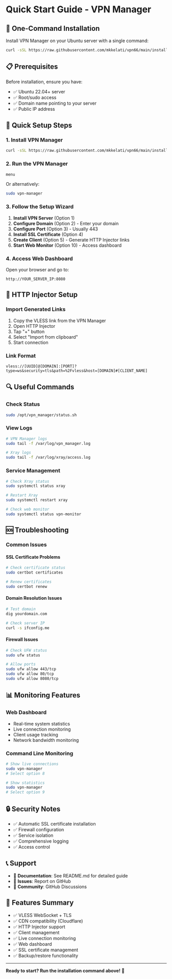 # Quick Start Guide - VPN Manager

## 🚀 One-Command Installation

Install VPN Manager on your Ubuntu server with a single command:

```bash
curl -sSL https://raw.githubusercontent.com/mkkelati/vpn66/main/install.sh | sudo bash
```

## 📋 Prerequisites

Before installation, ensure you have:
- ✅ Ubuntu 22.04+ server
- ✅ Root/sudo access
- ✅ Domain name pointing to your server
- ✅ Public IP address

## 🔧 Quick Setup Steps

### 1. Install VPN Manager
```bash
curl -sSL https://raw.githubusercontent.com/mkkelati/vpn66/main/install.sh | sudo bash
```

### 2. Run the VPN Manager
```bash
menu
```
Or alternatively:
```bash
sudo vpn-manager
```

### 3. Follow the Setup Wizard
1. **Install VPN Server** (Option 1)
2. **Configure Domain** (Option 2) - Enter your domain
3. **Configure Port** (Option 3) - Usually 443
4. **Install SSL Certificate** (Option 4)
5. **Create Client** (Option 5) - Generate HTTP Injector links
6. **Start Web Monitor** (Option 10) - Access dashboard

### 4. Access Web Dashboard
Open your browser and go to:
```
http://YOUR_SERVER_IP:8080
```

## 📱 HTTP Injector Setup

### Import Generated Links
1. Copy the VLESS link from the VPN Manager
2. Open HTTP Injector
3. Tap "+" button
4. Select "Import from clipboard"
5. Start connection

### Link Format
```
vless://[UUID]@[DOMAIN]:[PORT]?type=ws&security=tls&path=%2Fvless&host=[DOMAIN]#[CLIENT_NAME]
```

## 🔍 Useful Commands

### Check Status
```bash
sudo /opt/vpn_manager/status.sh
```

### View Logs
```bash
# VPN Manager logs
sudo tail -f /var/log/vpn_manager.log

# Xray logs
sudo tail -f /var/log/xray/access.log
```

### Service Management
```bash
# Check Xray status
sudo systemctl status xray

# Restart Xray
sudo systemctl restart xray

# Check web monitor
sudo systemctl status vpn-monitor
```

## 🆘 Troubleshooting

### Common Issues

#### SSL Certificate Problems
```bash
# Check certificate status
sudo certbot certificates

# Renew certificates
sudo certbot renew
```

#### Domain Resolution Issues
```bash
# Test domain
dig yourdomain.com

# Check server IP
curl -s ifconfig.me
```

#### Firewall Issues
```bash
# Check UFW status
sudo ufw status

# Allow ports
sudo ufw allow 443/tcp
sudo ufw allow 80/tcp
sudo ufw allow 8080/tcp
```

## 📊 Monitoring Features

### Web Dashboard
- Real-time system statistics
- Live connection monitoring
- Client usage tracking
- Network bandwidth monitoring

### Command Line Monitoring
```bash
# Show live connections
sudo vpn-manager
# Select option 8

# Show statistics
sudo vpn-manager
# Select option 9
```

## 🔒 Security Notes

- ✅ Automatic SSL certificate installation
- ✅ Firewall configuration
- ✅ Service isolation
- ✅ Comprehensive logging
- ✅ Access control

## 📞 Support

- 📖 **Documentation**: See README.md for detailed guide
- 🐛 **Issues**: Report on GitHub
- 💬 **Community**: GitHub Discussions

## 🎯 Features Summary

- ✅ VLESS WebSocket + TLS
- ✅ CDN compatibility (Cloudflare)
- ✅ HTTP Injector support
- ✅ Client management
- ✅ Live connection monitoring
- ✅ Web dashboard
- ✅ SSL certificate management
- ✅ Backup/restore functionality

---

**Ready to start? Run the installation command above!** 🚀 